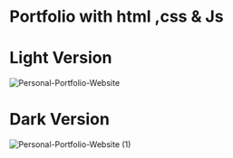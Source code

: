 # Portfolio with html ,css & Js



# Light Version
![Personal-Portfolio-Website](https://user-images.githubusercontent.com/43112820/165054682-967f88d8-bb89-40a3-8c54-49c772855cff.png)

# Dark Version
![Personal-Portfolio-Website (1)](https://user-images.githubusercontent.com/43112820/165054747-3b71800b-13ca-42e4-a42f-0988f8a581e0.png)
